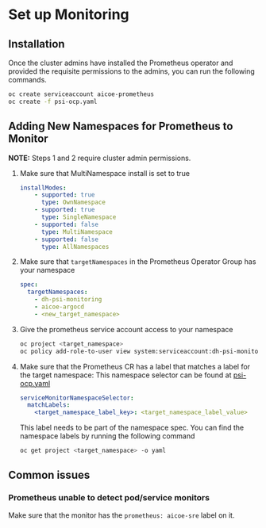 # Set up Monitoring

## Installation

Once the cluster admins have installed the Prometheus operator and provided the requisite permissions to the admins, you can run the following commands.

```bash
oc create serviceaccount aicoe-prometheus
oc create -f psi-ocp.yaml
```

## Adding New Namespaces for Prometheus to Monitor

**NOTE:** Steps 1 and 2 require cluster admin permissions.

1. Make sure that MultiNamespace install is set to true

    ```yaml
    installModes:
        - supported: true
          type: OwnNamespace
        - supported: true
          type: SingleNamespace
        - supported: false
          type: MultiNamespace
        - supported: false
          type: AllNamespaces
    ```

2. Make sure that `targetNamespaces` in the Prometheus Operator Group has your namespace

    ```yaml
    spec:
      targetNamespaces:
        - dh-psi-monitoring
        - aicoe-argocd
        - <new_target_namespace>
    ```

3. Give the prometheus service account access to your namespace

    ```bash
    oc project <target_namespace>
    oc policy add-role-to-user view system:serviceaccount:dh-psi-monitoring:aicoe-prometheus
    ```

4. Make sure that the Prometheus CR has a label that matches a label for the target namespace:
This namespace selector can be found at [psi-ocp.yaml](https://github.com/anishasthana/aicoe-sre/blob/master/monitoring/prometheus/psi-ocp.yaml#L16)

    ```yaml
    serviceMonitorNamespaceSelector:
      matchLabels:
        <target_namespace_label_key>: <target_namespace_label_value>
    ```

    This label needs to be part of the namespace spec. You can find the namespace labels by running the following command

    ```bash
    oc get project <target_namespace> -o yaml
    ```

## Common issues

### Prometheus unable to detect pod/service monitors

Make sure that the monitor has the `prometheus: aicoe-sre` label on it.
